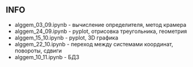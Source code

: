 ## INFO

- alggem_03_09.ipynb - вычисление определителя, метод крамера
- alggem_24_09.ipynb - pyplot, отрисовка треугольника, геометрия
- alggem_15_10.ipynb - pyplot, 3D графика
- alggem_22_10.ipynb - переход между системами координат, повороты, сдвиги
- alggem_10_11.ipynb - БДЗ
